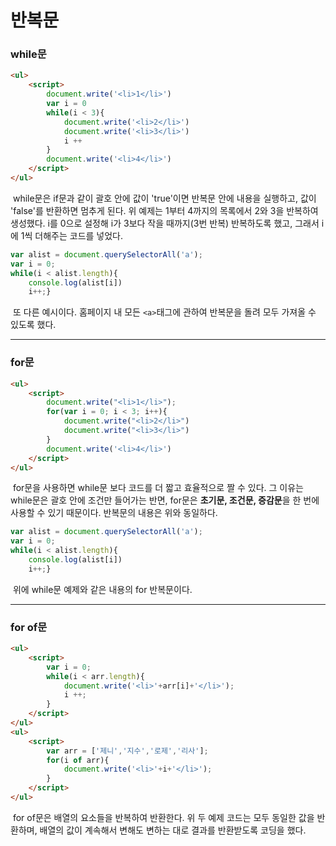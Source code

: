 # 반복문



### while문

```html
<ul>
    <script>
        document.write('<li>1</li>')
        var i = 0
        while(i < 3){
            document.write('<li>2</li>')
            document.write('<li>3</li>')
            i ++
        }
        document.write('<li>4</li>')
    </script>
</ul>
```

​	while문은 if문과 같이 괄호 안에 값이 'true'이면 반복문 안에 내용을 실행하고, 값이 'false'를 반환하면 멈추게 된다. 위 예제는 1부터 4까지의 목록에서 2와 3을 반복하여 생성했다. i를 0으로 설정해 i가 3보다 작을 때까지(3번 반복) 반복하도록 했고, 그래서 i에 1씩 더해주는 코드를 넣었다.



```js
var alist = document.querySelectorAll('a');
var i = 0;
while(i < alist.length){
    console.log(alist[i])
    i++;}
```

​	또 다른 예시이다. 홈페이지 내 모든 `<a>`태그에 관하여 반복문을 돌려 모두 가져올 수 있도록 했다.



---



### for문

```html
<ul>
    <script>
        document.write("<li>1</li>");
        for(var i = 0; i < 3; i++){
            document.write("<li>2</li>")
            document.write("<li>3</li>")
        }
        document.write('<li>4</li>')
    </script>
</ul>
```

​	for문을 사용하면 while문 보다 코드를 더 짧고 효율적으로 짤 수 있다. 그 이유는 while문은 괄호 안에 조건만 들어가는 반면, for문은 **초기문, 조건문, 증감문**을 한 번에 사용할 수 있기 때문이다. 반복문의 내용은 위와 동일하다.



```js
var alist = document.querySelectorAll('a');
var i = 0;
while(i < alist.length){
    console.log(alist[i])
    i++;}
```

​	위에 while문 예제와 같은 내용의 for 반복문이다.



---



### for of문

```html
<ul>
    <script>
        var i = 0;
        while(i < arr.length){
            document.write('<li>'+arr[i]+'</li>');
            i ++;
        }
    </script>
</ul>
<ul>
    <script>
        var arr = ['제니','지수','로제','리사'];
        for(i of arr){
            document.write('<li>'+i+'</li>');
        }
    </script>
</ul>
```

​	for of문은 배열의 요소들을 반복하여 반환한다. 위 두 예제 코드는 모두 동일한 값을 반환하며, 배열의 값이 계속해서 변해도 변하는 대로 결과를 반환받도록 코딩을 했다.